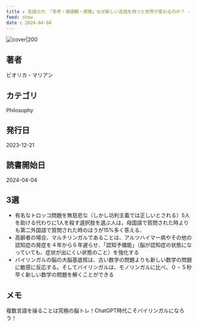 ```yaml
---
title : 言語の力 「思考・価値観・感情」なぜ新しい言語を持つと世界が変わるのか？ - ビオリカ・マリアン
feed: show
date : 2024-04-04
---
```


![cover|200](http://books.google.com/books/content?id=gODnEAAAQBAJ&printsec=frontcover&img=1&zoom=1&edge=curl&source=gbs_api)
## 著者
ビオリカ・マリアン
## カテゴリ
Philosophy
## 発行日
2023-12-21
## 読書開始日
2024-04-04

## 3選
 - 有名なトロッコ問題を無慈悲な（しかし功利主義では正しいとされる）5人を助ける代わりに1人を殺す選択肢を選ぶ人は，母国語で質問された時よりも第二外国語で質問された時のほうが15%多く答える．
 - 高齢者の場合、マルチリンガルであることは、アルツハイマー病やその他の認知症の発症を４年から６年遅らせ、「認知予備能」（脳が認知症の状態になっていても、症状が出にくい状態のこと）を強化する
 - バイリンガルの脳の大脳基底核は、古い数学の問題よりも新しい数学の問題に敏感に反応する。そしてバイリンガルは、モノリンガルに比べ、０・５秒早く新しい数学の問題を解くことができる
## メモ
複数言語を操ることは究極の脳トレ！ChatGPT時代こそバイリンガルになろう！